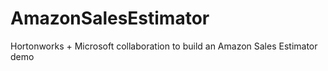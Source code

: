 # AmazonSalesEstimator

Hortonworks + Microsoft collaboration to build an Amazon Sales Estimator demo
